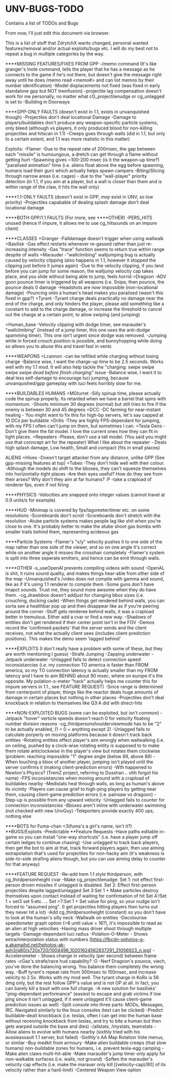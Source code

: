 UNV-BUGS-TODO
=============

Contains a list of TODOs and Bugs

From now, I'll just edit this document via browser.

This is a list of stuff that ZdrytchX wants changed, personal wanted features/removal and/or actual exploits/bugs etc.
I will do my best not to repeat a bug in multiple  categories by the way.

****MISSING FEATURES/FIXES FROM GPP
-/memo command (It's like granger's !note command, tells the player that he has a
  message as he connects to the game if he's not there, but doesn't give the message
    right away until he does /memo read <memo#> and can list memos by their number identification)
-Model displacements not fixed (was fixed in early standalone gpp but NOT tremfusion)
-projectile lag compensation doesn't work for me personally, no matter what cG_projectilenudge
  or cg_unlagged is set to
-Building in Doorways

****GPP-ONLY FAULTS (doesn't exist in 1.1, exists in unvanquished though)
-Projectiles don't deal locational Damage
-Damage to players/buildables don't produce any weapon-specific particle systems, only bleed
  (although vs players, it only produced blood for non-killing projectiles and hitscan in 1.1)
-Creeps goes through walls (did in 1.1, but only to a certain extent, and 1.1 was more realistic in this matter)

Exploits:
-Flamer
  -Due to the repeat rate of 200msec, the gap between each "missile" is humoungous, a dretch can get
  through a flame without getting hurt
-Spawning gives ~100-200 msec (is it the weapon-up time?) "paralised animation" time (i.e. aliens float above the egg before spawning,
  humans load their gun) which actually helps spawn campers
-Biting/Slicing through narrow areas (i.e. cages) - due to the "wall-player" priority detection
  (in 1.1, if you aim at a player, but a wall is closer than them and is within range of the claw,
  it hits the wall only)

****1.1-ONLY FAULTS (doesn't exist in GPP, *may* exist in UNV, so low priority)
-Projectiles capabable of dealing splash damage don't deal locational damage

****BOTH GPP/1.1 FAULTS (For more, see ****OTHER)
-PERS_HITS unused (hence if impure, it allows me to use cg_hitsounds on an impure client)

****CLASSES
=Granger
  -Falldamage doesn't trigger when using wallwalk
=Basilisk
  -Gas effect restarts whenever re-gassed rather than just re-increasing intensity
  -Gas "trace" function seems to return true within range despite of walls
=Marauder
  -"wallclimbing" walljumping bug is actually caused by velocity clipping
    (also happens in 1.1, however it stopped the clipping just before it jumps again)
  -Due to the velocity clipping, if you land before you can jump for some reason, the walljump
    velocity cap takes place, and you slide without being able to jump, feels horrid
=Dragoon
  -ADV goon pounce timer is triggered by all weapons (i.e. Snipe, then pounce, the pounce
    deals 0 damage
  -Headshots are now impossible (non-locational damage)
  -Pouncing onto a human's head makes you paralised (wasn't this fixed in gpp?)
=Tyrant
  -Tyrant charge deals practically no damage near the end of the charge,
    and only hinders the player, please add something like a constant to
    add to the charge damage, or increase the threshold to cancel out the
    charge at a certain point, to allow swiping (and jumping)

=Human_base
  -Velocity clipping with dodge timer, see marauder's "wallclimbing"
    (instead of a jump timer, this one uses the anti-dodge spamming timer).
    This one isn't urgent since dodge was removed.
  -Jumping while in forced crouch position is possible, and bunnyhopping while doing so
    allows you to abuse this and travel fast in vents

****WEAPONS
=Lcannon
  -can be refilled while charging without losing charge
  -Balance wise, I want the charge-up time to be 2.5 seconds. Works well with my 1.1 mod.
    It will also help tackle the "charging: swipe swipe swipe swipe *dead before finish charging*" issue
  -Balance wise, I want it to deal less self-damage to encourage luci jumping, because
    unvanquished/gpp gameplay with luci feels horribly slow for me.

****BUILDABLES
HUMANS
=MGturret
  -Silly spinup time, please actually code the spinup properly. Its retarded when we have a barrel
    that spins with momentum.
  -Shoots minimum 30 degrees (normal) but still tries to fire if the enemy is between 30 and 45 degrees
=DCC
  -DC farming for near-instant healing - You might want to fix this for high-bp servers, let's say
    capped at 10 DCs per buildable
=Drills
  -They are highly FPS-dependant for jumping, with my FPS I often can't jump on them, but sometimes
    I can.
=Tesla Gens
  -Don't give them the fat model. I love the current ones how they can fit in tight places.
=Repeaters
  -Please, don't use a tall model. (You said you might use that conncept art for the repeater)
    What I like about the repeater - Deals high splash damage, Low health, Small and compact (fits in small places)

ALIENS
=Hives
  -Doesn't target attacker from any distance, unlike GPP (See gpp-missing features at top)
=Tubes
  -They don't hide well with their colour.
  -Although the models do shift to the bboxes, they can't squeeze themselves into horizontally-tight
    places
  -Are their eyes useful? How do they see from their arses? Why don't they aim at far humans? :P
  -take a crapload of renderer fps, even if not firing
  
****PHYSICS
-Velocities are snapped onto integer values (cannot travel at 0.9 units/s for example)

****HUD
-Minimap is covered by fps/lagometer/timer etc. on some resolutions
-Scoreboards don't scroll
-Scoreboards don't stretch with the resolution
-Atube particle systems makes people lag like shit when you're close to one. It's probably better
  to make the atube shoot gas bombs with smaller trails behind them, representing acideous gas

****Particle Systems
-Flamer's "x/y" velocity pushes it to one side of the map rather than one side of the viewer,
  and so on one angle it's correct while on another angle it misses the crosshair completely
-Flamer's system is split into three seperate emitters, and hence can be emit through walls.

****OTHER
-s_useOpenAl prevents compiling videos with sound
-OpenAL is shit, it ruins sound quality, and makes things hear-able from other side of the map
-Unvanquished's /video does not compile with gamma and sound, like as if it's using 1.1
  renderer to compile them
-Some guns don't have imapct sounds. Trust me, they sound more awsome when they do have them.
-cg_drawbbox doesn't addjust for changing bbox sizes (i.e. crouching, ducking cade)
-When things get rendered behind walls, you can sorta see a healthbar pop up and then disappear like
  as if you're peering around the corner
-Stuff gets renderee behind walls, it was a crapload better in tremulous. Either add a cvar or
  find a new way.
-Shadows of entities don't get rendered if their center point isn't in the FOV
-Demos record the 'confirmed packets' that the server sends and the client receives,
  not what the actually client sees (includes client-prediction positions). This makes
  the demo seem 'lagged behind'

****EXPLOITS (I don't really have a problem with some of these, but they are worth mentioning I guess)
-Strafe Jumping
-Zapping underwater
-Jetpack underwater
-Unlagged fails to detect connection speed inconsistancies (i.e. my connection TO america is
  faster than FROM america, so my TO connection latency is actually smaller than my FROM latency
  and I have to aim BEHIND about 90 msec, where on europe it's the opposite. My polation-o-meter
  "hack" actually helps me counter this for impure servers in 1.1., see FEATURE REQUEST)
-Since range is determined from centerpoint of player, things like the reactor deals huge amounts
  of damage in certain places but nothing in other places
-Projectiles don't deal knockback in relation to themselves like Q3:A did with direct-hits

****NON-EXPLOITED BUGS (some can be exploited, but isn't common)
-Jetpack "hover" verticle speeds doesn't reach 0 for velocity floating number division reasons
-cg_thirdpersonshoulderviewmode has to be "2" to be actually enabled, (1 = 0 = anything except 2)
-Unlagged fails to calculate porperly on moving platforms because it doesn't track back entities
-Rotating entities effect player's aim wrongly when wallwalking (i.e. on ceiling, pushed by a
  clock-wise rotating entity is supposed to to make them rotate anticlockwise in the player's view
  but rotates them clockwise (problem: reaching impossible "1" degree angle (below 89, above 89)
-When touching a bbox of another player, jumping isn't played until the server confirms it (making
  client-prediction errors)
-Wth happened to Newton's Physics? (TremZ project, referring to Dusshan... uhh forgot his name)
-FPS inconsistancies when moving around with a crapload of buildables nearby
-Medistats heal through walls, as long as human's above its vicinity
-Players can cause grief to high-ping players by getting near them, causing client-game prediction
  errors (i.e. painsaw vs dragoon)
-Step-up is possible from any upward velocity
-Unlagged fails to counter for connection inconsistancies
-Bboxes aren't inline with underwater swimming (not checked with new UnvGuy)
-Teleporters provide exactly 400 ups, nothing else

****BOTS for Fuma-chan <3(fuma's a girl's name, isn't it?)
**BUGS/Exploits
-Predictable
**Feature Requests
-Have paths editable in-game so you can install "one-way shortcuts" (i.e. have a player jump off
  certain ledges to continue chasing)
-Use unlagged to track back players, then get the bot to aim at that, track forward players again,
  then use aiming extrapolation that's used for projectiles for non-hacky aim (it's weakness is
  side-to-side strafing aliens though, but you can use aiming delay to counter for that anyway)

****FEATURE REQUEST
-Re-add trem 1.1 style thirdperson, with cg_thirdpersonheight cvar
-Make cg_projectilenudge:
  Set 1: not effect first-person driven missiles if unlagged is disabled.
  Set 2: Effect first-person projectiles despite lagged/unlagged
  Set 3:Set 1 + Make particles destroy themselves upon contact instead of waiting for confirmation of hit
  Set 4:!Set 1 + set3
  set 5:etc.
  ...
  Set >7:Set 1 + Set value for ping, so your nudge isn't forced to "assumed ping". (I get projectiles
    hitting players then turns out they never hit a lot)
-Add cg_thirdpersonheight (constant) so you don't have to look at the human's silly neck
-Wallwalk on entities
-Decolourise speedometer graph option (>8 until value = 16?), it's impossible to read as an alien at high velocities
-Having mass driver shoot through multiple targets
-Damage-dependant luci radius
-Polation-O-Meter - Shows extra/interpolation status with numbers
  [https://fbcdn-sphotos-g-a.akamaihd.net/hphotos-ak-ash3/q80/s720x720/1004496_10201624562837291_31056923_n.jpg]
-Accelerometer - Shows change in velocity (per second) between frame rates
-cGaz's strafe/race hud capability? :O
-Nerf Dragoon's pounce, viech, you've done the balancing wrong. You balance them completely the wrong way.
-Buff tyrant's repeat rate from 300msec to 150msec, and increase velicity to 2.5x. Works with my mod well.
  The tyrant charge in KoRx is 56 dmg only, but the rest follow GPP's value and is not OP at all. In fact,
  you can barely kill a bsuit with one full charge.
-A new solution for basilisks' "ping-dependant performance" (easiest to escape and grab victims if low ping
  since it isn't unlagged, if it were unlagged it'll cause client-game prediction issues as well)
-Split console into three parts: MODs, Messages, IRC. Navigated similarly to the linux consoles (text can be clicked)
-Predict buildable-dealt knockback (i.e. teslas, often I can get into the human base without receiving knockback
  from teslas, and try to bite a human but then gets warped outside the base and dies)
-/allstats, /mystats, teamstats
-Allow aliens to evolve with humans nearby (sixthly tried with his aussieassault 1.1 server, but failed)
-Sixthly's AA Map Rotation Vote menus, or similar
-Buy medkit from armoury
-Make alien buildable creeps (that slow humans) non-buildable zones for humans, i.e. prevent tesla-egg camping
-Make alien claws multi-hit-able
-Make marauder's jump timer only apply for non-walkable surfaces (i.e. walls, not ground)
-Soften the marauder's velocity cap effects (i.e. make the marauer only kill [(velocity-cap)/90]
  of its velocity rather than a hard-limit)
-Centered Weapon View option
